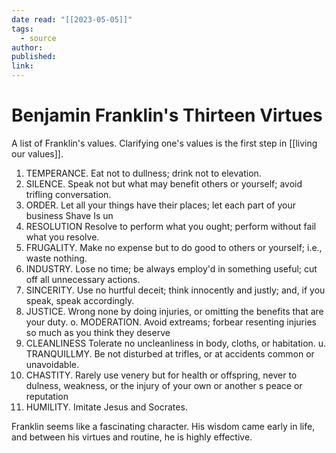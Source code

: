 ```yaml
---
date read: "[[2023-05-05]]"
tags:
  - source
author: 
published: 
link:
---
```

# Benjamin Franklin's Thirteen Virtues

A list of Franklin's values. Clarifying one's values is the first step in [[living our values]].


1. TEMPERANCE.
Eat not to dullness; drink not to elevation.
2. SILENCE.
Speak not but what may benefit others or yourself; avoid trifling
conversation.
3. ORDER.
Let all your things have their places; let each part of your business
Shave Is un
4. RESOLUTION
Resolve to perform what you ought; perform without fail what you
resolve.
5. FRUGALITY.
Make no expense but to do good to others or yourself; i.e., waste
nothing.
6. INDUSTRY.
Lose no time; be always employ'd in something useful; cut off all
unnecessary actions.
7. SINCERITY.
Use no hurtful deceit; think innocently and justly; and, if you speak,
speak accordingly.
8. JUSTICE.
Wrong none by doing injuries, or omitting the benefits that are your
duty.
o. MODERATION.
Avoid extreams; forbear resenting injuries so much as you think they
deserve
10. CLEANLINESS
Tolerate no uncleanliness in body, cloths, or habitation.
u. TRANQUILLMY.
Be not disturbed at trifles, or at accidents common or unavoidable.
12. CHASTITY.
Rarely use venery but for health or offspring, never to dulness,
weakness, or the injury of your own or another s peace or reputation
13. HUMILITY.
Imitate Jesus and Socrates.


Franklin seems like a fascinating character. His wisdom came early in life, and between his virtues and routine, he is highly effective.
